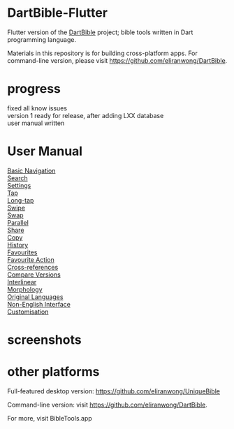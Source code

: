 # DartBible-Flutter
Flutter version of the <a href="https://github.com/eliranwong/DartBible">DartBible</a> project; bible tools written in Dart programming language.

Materials in this repository is for building cross-platform apps.
For command-line version, please visit https://github.com/eliranwong/DartBible.

# progress

fixed all know issues<br>
version 1 ready for release, after adding LXX database<br>
user manual written

# User Manual

<a href='https://www.uniquebible.app/mobile/basic-navigation'>Basic Navigation</a><br>
<a href='https://www.uniquebible.app/mobile/search'>Search</a><br>
<a href='https://www.uniquebible.app/mobile/settings'>Settings</a><br>
<a href='https://www.uniquebible.app/mobile/tap'>Tap</a><br>
<a href='https://www.uniquebible.app/mobile/long-tap'>Long-tap</a><br>
<a href='https://www.uniquebible.app/mobile/swipe'>Swipe</a><br>
<a href='https://www.uniquebible.app/mobile/swap'>Swap</a><br>
<a href='https://www.uniquebible.app/mobile/parallel'>Parallel</a><br>
<a href='https://www.uniquebible.app/mobile/share'>Share</a><br>
<a href='https://www.uniquebible.app/mobile/copy'>Copy</a><br>
<a href='https://www.uniquebible.app/mobile/history'>History</a><br>
<a href='https://www.uniquebible.app/mobile/favourites'>Favourites</a><br>
<a href='https://www.uniquebible.app/mobile/favourite-action'>Favourite Action</a><br>
<a href='https://www.uniquebible.app/mobile/cross-references'>Cross-references</a><br>
<a href='https://www.uniquebible.app/mobile/compare-versions'>Compare Versions</a><br>
<a href='https://www.uniquebible.app/mobile/interlinear'>Interlinear</a><br>
<a href='https://www.uniquebible.app/mobile/morphology'>Morphology</a><br>
<a href='https://www.uniquebible.app/mobile/original-languages'>Original Languages</a><br>
<a href='https://www.uniquebible.app/mobile/non-english-interface'>Non-English Interface</a><br>
<a href='https://www.uniquebible.app/mobile/customisation'>Customisation</a>

# screenshots



# other platforms

Full-featured desktop version: https://github.com/eliranwong/UniqueBible

Command-line version: visit https://github.com/eliranwong/DartBible.

For more, visit BibleTools.app
